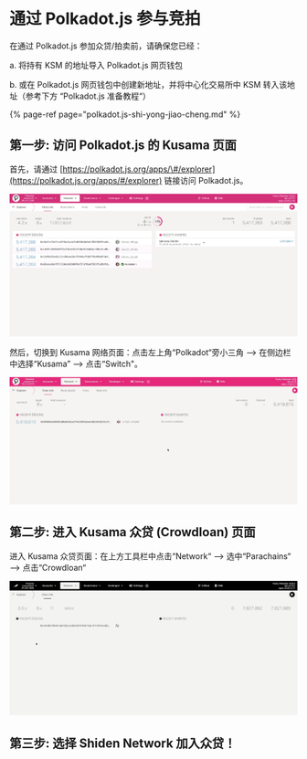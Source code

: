 # 通过 Polkadot.js 参与竞拍

在通过 Polkadot.js 参加众贷/拍卖前，请确保您已经：

a. 将持有 KSM 的地址导入 Polkadot.js 网页钱包

b. 或在 Polkadot.js 网页钱包中创建新地址，并将中心化交易所中 KSM 转入该地址（参考下方 “Polkadot.js 准备教程“）

{% page-ref page="polkadot.js-shi-yong-jiao-cheng.md" %}

## 第一步: 访问 Polkadot.js 的 Kusama 页面 <a id="step-1-access-to-polkadot-js-kusama-page"></a>

首先，请通过 [https://polkadot.js.org/apps/\#/explorer](https://polkadot.js.org/apps/#/explorer) 链接访问 Polkadot.js。 

![](../../../.gitbook/assets/image%20%2870%29.png)

然后，切换到 Kusama 网络页面：点击左上角“Polkadot“旁小三角 —&gt; 在侧边栏中选择“Kusama” —&gt; 点击“Switch"。

![](../../../.gitbook/assets/polkadotjs1%20%281%29.gif)

## 第二步: 进入 Kusama 众贷 \(Crowdloan\) 页面 <a id="step-1-access-to-polkadot-js-kusama-page"></a>

进入 Kusama 众贷页面：在上方工具栏中点击“Network“ —&gt; 选中“Parachains“ —&gt; 点击“Crowdloan“

![](../../../.gitbook/assets/polkadotjs2%20%281%29.gif)

## 第三步: 选择 Shiden Network 加入众贷！ <a id="step-1-access-to-polkadot-js-kusama-page"></a>



